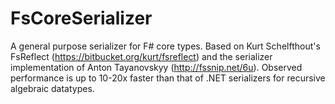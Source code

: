 FsCoreSerializer
================

A general purpose serializer for F# core types.
Based on Kurt Schelfthout's FsReflect (https://bitbucket.org/kurt/fsreflect)
and the serializer implementation of Anton Tayanovskyy (http://fssnip.net/6u).
Observed performance is up to 10-20x faster than that of .NET serializers for
recursive algebraic datatypes.
